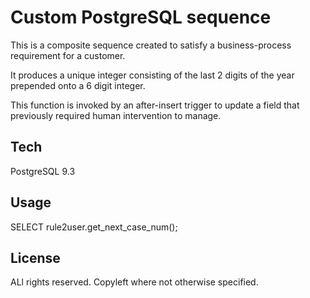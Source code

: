 Custom PostgreSQL sequence
=========





This is a composite sequence created to satisfy a business-process requirement for a customer.


It produces a unique integer consisting of the last 2 digits of the year prepended onto a 6 digit integer.
 
This function is invoked by an after-insert trigger to update a field that previously required human intervention to manage.


Tech
-----------

PostgreSQL 9.3



Usage
-----

SELECT rule2user.get_next_case_num();


License
----

ALl rights reserved. Copyleft where not otherwise specified.



